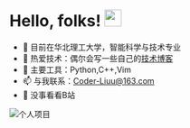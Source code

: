 # Hello, folks! <img src="https://raw.githubusercontent.com/MartinHeinz/MartinHeinz/master/wave.gif" width="30px">

- :balloon: 目前在华北理工大学，智能科学与技术专业
- :seedling: 热爱技术：偶尔会写一些自己的[技术博客](https://coder-liuu.github.io)
- :red_car: 主要工具：Python,C++,Vim
- :mailbox: 与我联系：Coder-Liuu@163.com
- :watermelon: 没事看看B站

![个人项目](https://github-readme-stats.vercel.app/api?username=Coder-Liuu)

